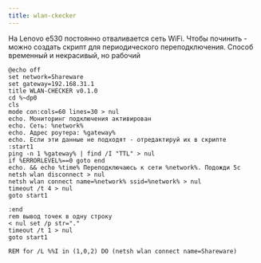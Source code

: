 ```yaml
---
title: wlan-ckecker
---
```


На Lenovo e530 постоянно отваливается сеть WiFi. Чтобы починить - можно создать скрипт для периодического переподключения. Способ временный и некрасивый, но рабочий

```
@echo off
set network=Shareware
set gateway=192.168.31.1
title WLAN-CHECKER v0.1.0
cd %~dp0
cls
mode con:cols=60 lines=30 > nul
echo. Мониторинг подключения активирован 
echo. Сеть: %network%
echo. Адрес роутера: %gateway%
echo. Если эти данные не подходят - отредактируй их в скрипте
:start1
ping -n 1 %gateway% | find /I "TTL" > nul
if %ERRORLEVEL%==0 goto end
echo. && echo %time% Переподключаюсь к сети %network%. Подожди 5с
netsh wlan disconnect > nul
netsh wlan connect name=%network% ssid=%network% > nul
timeout /t 4 > nul
goto start1

:end
rem вывод точек в одну строку
< nul set /p str="."
timeout /t 1 > nul
goto start1

REM for /L %%I in (1,0,2) DO (netsh wlan connect name=Shareware)
```

